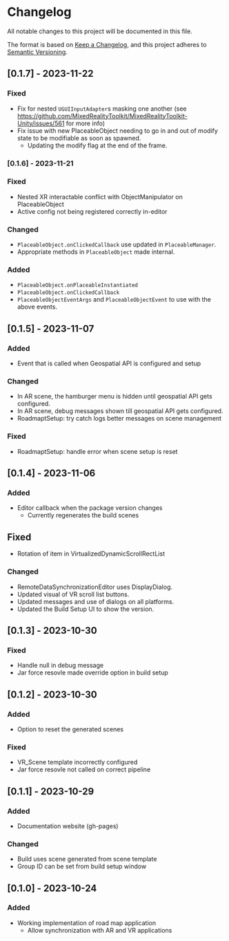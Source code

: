 # Changelog

All notable changes to this project will be documented in this file.

The format is based on [Keep a Changelog](https://keepachangelog.com/en/1.0.0/),
and this project adheres to [Semantic Versioning](https://semver.org/spec/v2.0.0.html).

## [0.1.7] - 2023-11-22
### Fixed
- Fix for nested `UGUIInputAdapter`s masking one another (see https://github.com/MixedRealityToolkit/MixedRealityToolkit-Unity/issues/561 for more info)
- Fix issue with new PlaceableObject needing to go in and out of modify state to be modifiable as soon as spawned.
  - Updating the modify flag at the end of the frame.

### [0.1.6] - 2023-11-21
### Fixed
- Nested XR interactable conflict with ObjectManipulator on PlaceableObject 
- Active config not being registered correctly in-editor

### Changed
- `PlaceableObject.onClickedCallback` use updated in `PlaceableManager`.
- Appropriate methods in `PlaceableObject` made internal.

### Added
- `PlaceableObject.onPlaceableInstantiated`
- `PlaceableObject.onClickedCallback`
- `PlaceableObjectEventArgs` and `PlaceableObjectEvent` to use with the above events.

## [0.1.5] - 2023-11-07
### Added
- Event that is called when Geospatial API is configured and setup

### Changed
- In AR scene, the hamburger menu is hidden until geospatial API gets configured.
- In AR scene, debug messages shown till geospatial API gets configured.
- RoadmaptSetup: try catch logs better messages on scene management

### Fixed
- RoadmaptSetup: handle error when scene setup is reset

## [0.1.4] - 2023-11-06
### Added
- Editor callback when the package version changes
  - Currently regenerates the build scenes

## Fixed
- Rotation of item in VirtualizedDynamicScrollRectList

### Changed
- RemoteDataSynchronizationEditor uses DisplayDialog.
- Updated visual of VR scroll list buttons.
- Updated messages and use of dialogs on all platforms.
- Updated the Build Setup UI to show the version.

## [0.1.3] - 2023-10-30
### Fixed
- Handle null in debug message
- Jar force resovle made override option in build setup

## [0.1.2] - 2023-10-30
### Added
- Option to reset the generated scenes

### Fixed
- VR_Scene template incorrectly configured
- Jar force resovle not called on correct pipeline

## [0.1.1] - 2023-10-29
### Added
- Documentation website (gh-pages)

### Changed
- Build uses scene generated from scene template
- Group ID can be set from build setup window

## [0.1.0] - 2023-10-24
### Added
- Working implementation of road map application
  - Allow synchronization with AR and VR applications
